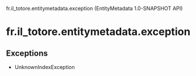 fr.il\_totore.entitymetadata.exception (EntityMetadata 1.0-SNAPSHOT API)

# fr.il\_totore.entitymetadata.exception #

## Exceptions ##

 *  UnknownIndexException